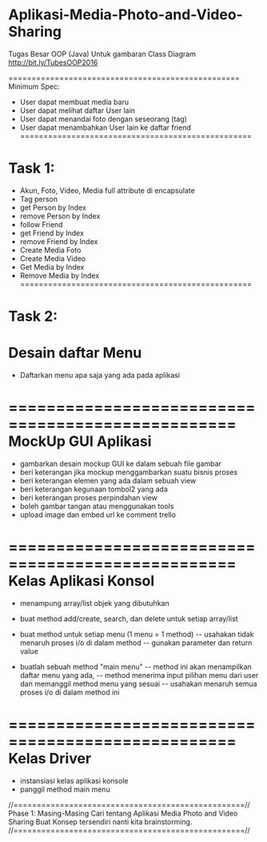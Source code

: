 # Aplikasi-Media-Photo-and-Video-Sharing
Tugas Besar OOP (Java)
Untuk gambaran Class Diagram
http://bit.ly/TubesOOP2016

==================================================
Minimum Spec:
- User dapat membuat media baru
- User dapat melihat daftar User lain
- User dapat menandai foto dengan seseorang (tag)
- User dapat menambahkan User lain ke daftar friend
==================================================

Task 1:
==================================================
- Akun, Foto, Video, Media full attribute di encapsulate
- Tag person
- get Person by Index
- remove Person by Index
- follow Friend
- get Friend by Index
- remove Friend by Index
- Create Media Foto
- Create Media Video
- Get Media by Index
- Remove Media by Index
==================================================

Task 2:
==================================================
Desain daftar Menu
==================================================
- Daftarkan menu apa saja yang ada pada aplikasi

==================================================
MockUp GUI Aplikasi
==================================================
- gambarkan desain mockup GUI ke dalam sebuah file gambar
- beri keterangan jika mockup menggambarkan suatu bisnis proses
- beri keterangan elemen yang ada dalam sebuah view
- beri keterangan kegunaan tombol2 yang ada
- beri keterangan proses perpindahan view
- boleh gambar tangan atau menggunakan tools
- upload image dan embed url ke comment trello

==================================================
Kelas Aplikasi Konsol
==================================================
- menampung array/list objek yang dibutuhkan
- buat method add/create, search, dan delete untuk setiap array/list
- buat method untuk setiap menu (1 menu = 1 method)
-- usahakan tidak menaruh proses i/o di dalam method
-- gunakan parameter dan return value

- buatlah sebuah method "main menu"
--  method ini akan menampilkan daftar menu yang ada,
--  method menerima input pilihan menu dari user dan memanggil method menu yang sesuai
--  usahakan menaruh semua proses i/o di dalam method ini 

==================================================
Kelas Driver
==================================================
- instansiasi kelas aplikasi konsole
- panggil method main menu

//==================================================//
Phase 1:
Masing-Masing Cari tentang Aplikasi Media Photo and Video Sharing
Buat Konsep tersendiri nanti kita brainstorming.
//==================================================//